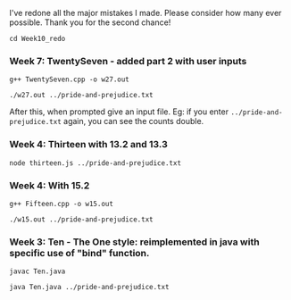 
I've redone all the major mistakes I made. Please consider how many ever possible. Thank you for the second chance! 

`cd Week10_redo`

### Week 7: TwentySeven - added part 2 with user inputs

`g++ TwentySeven.cpp -o w27.out`

`./w27.out ../pride-and-prejudice.txt`

After this, when prompted give an input file. Eg: if you enter `../pride-and-prejudice.txt` again, you can see the counts double. 

### Week 4: Thirteen with 13.2 and 13.3

`node thirteen.js ../pride-and-prejudice.txt`

### Week 4: With 15.2

`g++ Fifteen.cpp -o w15.out`

`./w15.out ../pride-and-prejudice.txt`

### Week 3: Ten - The One style: reimplemented in java with specific use of "bind" function. 

`javac Ten.java`

`java Ten.java ../pride-and-prejudice.txt`


